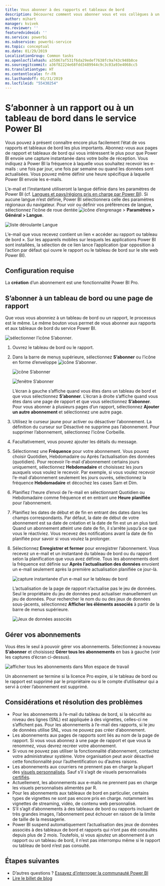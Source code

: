 ```yaml
---
title: Vous abonner à des rapports et tableaux de bord
description: Découvrez comment vous abonner vous et vos collègues à un instantané de rapport ou de tableau de bord Power BI envoyé par e-mail.
author: mihart
manager: kvivek
ms.reviewer: ''
featuredvideoid: ''
ms.service: powerbi
ms.subservice: powerbi-service
ms.topic: conceptual
ms.date: 01/29/2019
LocalizationGroup: Common tasks
ms.openlocfilehash: a35067af531f6da29edef7638fc9a743c948b8ce
ms.sourcegitcommit: a36f82224e68fdd3489944c9c3c03a93e4068cc5
ms.translationtype: HT
ms.contentlocale: fr-FR
ms.lasthandoff: 01/31/2019
ms.locfileid: "55430254"
---
```

# <a name="subscribe-to-a-report-or-dashboard-in-power-bi-service"></a>S’abonner à un rapport ou à un tableau de bord dans le service Power BI 
Vous pouvez à présent connaître encore plus facilement l’état de vos rapports et tableaux de bord les plus importants. Abonnez-vous aux pages de rapport et tableaux de bord qui vous intéressent le plus pour que Power BI envoie une capture instantanée dans votre boîte de réception. Vous indiquez à Power BI la fréquence à laquelle vous souhaitez recevoir les e-mails : une fois par jour, une fois par semaine ou quand les données sont actualisées. Vous pouvez même définir une heure spécifique à laquelle Power BI envoie les e-mails.  

L’e-mail et l’instantané utiliseront la langue définie dans les paramètres de Power BI (cf. [Langues et pays/régions pris en charge par Power BI](../supported-languages-countries-regions.md)). Si aucune langue n’est définie, Power BI sélectionnera celle des paramètres régionaux du navigateur. Pour voir ou définir vos préférences de langue, sélectionnez l’icône de roue dentée ![icône d’engrenage](./media/end-user-subscribe/power-bi-settings-icon.png) > **Paramètres > Général > Langue**. 

![liste déroulante Langue](./media/end-user-subscribe/power-bi-language.png)

L’e-mail que vous recevez contient un lien « accéder au rapport ou tableau de bord ». Sur les appareils mobiles sur lesquels les applications Power BI sont installées, la sélection de ce lien lance l’application (par opposition à l’action par défaut qui ouvre le rapport ou le tableau de bord sur le site web Power BI).


## <a name="requirements"></a>Configuration requise
La **création** d’un abonnement est une fonctionnalité Power BI Pro.   

## <a name="subscribe-to-a-dashboard-or-a-report-page"></a>S’abonner à un tableau de bord ou une page de rapport
Que vous vous abonniez à un tableau de bord ou un rapport, le processus est le même. Le même bouton vous permet de vous abonner aux rapports et aux tableaux de bord du service Power BI.
 
![sélectionner l’icône S’abonner](./media/end-user-subscribe/power-bi-subscribe-orientation.png).

1. Ouvrez le tableau de bord ou le rapport.
2. Dans la barre de menus supérieure, sélectionnez **S’abonner** ou l’icône en forme d’enveloppe ![icône S’abonner](./media/end-user-subscribe/power-bi-icon-envelope.png).
   
   ![icône S’abonner](./media/end-user-subscribe/power-bi-subscribe-icon.png)

   ![fenêtre S’abonner](./media/end-user-subscribe/power-bi-emails2.png)
    
    L’écran à gauche s’affiche quand vous êtes dans un tableau de bord et que vous sélectionnez **S’abonner**. L’écran à droite s’affiche quand vous êtes dans une page de rapport et que vous sélectionnez **S’abonner**. Pour vous abonner à plusieurs pages d’un rapport, sélectionnez **Ajouter un autre abonnement** et sélectionnez une autre page. 

3. Utilisez le curseur jaune pour activer ou désactiver l’abonnement.  La définition du curseur sur Désactivé ne supprime pas l’abonnement. Pour supprimer l’abonnement, sélectionnez l’icône Corbeille.

4. Facultativement, vous pouvez ajouter les détails du message. 

5. Sélectionnez une **Fréquence** pour votre abonnement.  Vous pouvez choisir Quotidien, Hebdomadaire ou Après l’actualisation des données (quotidien).  Pour recevoir l’e-mail d’abonnement certains jours uniquement, sélectionnez **Hebdomadaire** et choisissez les jours auxquels vous voulez le recevoir.  Par exemple, si vous voulez recevoir l’e-mail d’abonnement seulement les jours ouvrés, sélectionnez la fréquence **Hebdomadaire** et décochez les cases Sam et Dim.   


6. Planifiez l’heure d’envoi de l’e-mail en sélectionnant Quotidien ou Hebdomadaire comme fréquence et en entrant une **Heure** **planifiée** pour l’abonnement.   

7. Planifiez les dates de début et de fin en entrant des dates dans les champs correspondants. Par défaut, la date de début de votre abonnement est sa date de création et la date de fin est un an plus tard. Quand un abonnement atteint une date de fin, il s’arrête jusqu’à ce que vous le réactiviez.  Vous recevez des notifications avant la date de fin planifiée pour savoir si vous voulez la prolonger.     


5. Sélectionnez **Enregistrer et fermer** pour enregistrer l’abonnement. Vous recevez un e-mail et un instantané du tableau de bord ou du rapport selon la planification que vous avez définie. Tous les abonnements dont la fréquence est définie sur **Après l’actualisation des données** envoient un e-mail seulement après la première actualisation planifiée ce jour-là.
   
   ![capture instantanée d’un e-mail sur le tableau de bord](media/end-user-subscribe/power-bi-subscribe-email.png)
   
    L’actualisation de la page de rapport n’actualise pas le jeu de données. Seul le propriétaire du jeu de données peut actualiser manuellement un jeu de données. Pour rechercher le nom du ou des jeux de données sous-jacents, sélectionnez **Afficher les éléments associés** à partir de la barre de menus supérieure.
   
    ![Jeux de données associés](./media/end-user-subscribe/power-bi-view-related-screen.png)


## <a name="manage-your-subscriptions"></a>Gérer vos abonnements
Vous êtes le seul à pouvoir gérer vos abonnements. Sélectionnez à nouveau **S’abonner** et choisissez **Gérer tous les abonnements** en bas à gauche (voir les captures d’écran ci-dessus). 

![afficher tous les abonnements dans Mon espace de travail](./media/end-user-subscribe/power-bi-manage.png)

Un abonnement se termine si la licence Pro expire, si le tableau de bord ou le rapport est supprimé par le propriétaire ou si le compte d’utilisateur qui a servi à créer l’abonnement est supprimé.

## <a name="considerations-and-troubleshooting"></a>Considérations et résolution des problèmes
* Pour les abonnements à l’e-mail du tableau de bord, si la sécurité au niveau des lignes (SNL) est appliquée à des vignettes, celles-ci ne s’affichent pas.  Pour les abonnements à l’e-mail des rapports, si le jeu de données utilise SNL, vous ne pouvez pas créer d’abonnement.
* Les abonnements aux pages de rapports sont liés au nom de la page de rapport. Si vous vous abonnez à une page de rapport et que vous la renommez, vous devrez recréer votre abonnement.
* Si vous ne pouvez pas utiliser la fonctionnalité d’abonnement, contactez votre administrateur système. Votre organisation peut avoir désactivé cette fonctionnalité pour l’authentification ou d’autres raisons.  
* Les abonnements aux courriers ne prennent pas en charge la plupart des [visuels personnalisés](../power-bi-custom-visuals.md).  Sauf s’il s’agit de visuels personnalisés [certifiés](../power-bi-custom-visuals-certified.md).  
* Actuellement, les abonnements aux e-mails ne prennent pas en charge les visuels personnalisés alimentés par R.  
* Pour les abonnements aux tableaux de bord en particulier, certains types de vignettes ne sont pas encore pris en charge.  notamment les vignettes de streaming, vidéo, de contenu web personnalisé.     
* S’il s’agit d’abonnements à des tableaux de bord ou rapports incluant de très grandes images, l’abonnement peut échouer en raison de la limite de taille de la messagerie.    
* Power BI suspend automatiquement l’actualisation des jeux de données associés à des tableaux de bord et rapports qui n’ont pas été consultés depuis plus de 2 mois.  Toutefois, si vous ajoutez un abonnement à un rapport ou un tableau de bord, il n’est pas interrompu même si le rapport ou tableau de bord n’est pas consulté.    

## <a name="next-steps"></a>Étapes suivantes
* D’autres questions ? [Essayez d’interroger la communauté Power BI](http://community.powerbi.com/)    
* [Lire le billet de blog](https://powerbi.microsoft.com/blog/introducing-dashboard-email-subscriptions-a-360-degree-view-of-your-business-in-your-inbox-every-day/)

